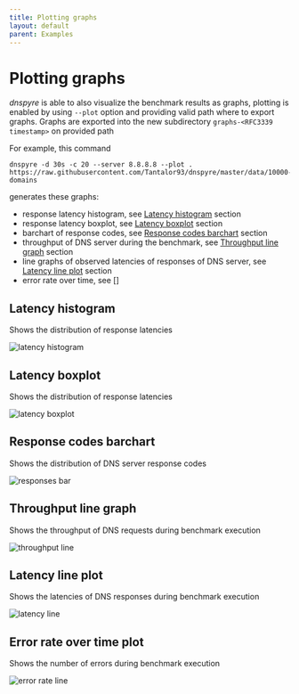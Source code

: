 ```yaml
---
title: Plotting graphs
layout: default
parent: Examples
---
```


# Plotting graphs
*dnspyre* is able to also visualize the benchmark results as graphs, plotting is enabled by using `--plot` option and providing valid path where to export graphs.
Graphs are exported into the new subdirectory `graphs-<RFC3339 timestamp>` on provided path

For example, this command

```
dnspyre -d 30s -c 20 --server 8.8.8.8 --plot . https://raw.githubusercontent.com/Tantalor93/dnspyre/master/data/10000-domains
```

generates these graphs:
* response latency histogram, see [Latency histogram](#latency-histogram) section
* response latency boxplot, see [Latency boxplot](#latency-boxplot) section
* barchart of response codes, see [Response codes barchart](#response-codes-barchart) section
* throughput of DNS server during the benchmark, see [Throughput line graph](#throughput-line-graph) section
* line graphs of observed latencies of responses of DNS server, see [Latency line plot](#latency-line-plot) section
* error rate over time, see []

## Latency histogram
Shows the distribution of response latencies 

![latency histogram](graphs/latency-histogram.png)

## Latency boxplot
Shows the distribution of response latencies

![latency boxplot](graphs/latency-boxplot.png)

## Response codes barchart
Shows the distribution of DNS server response codes

![responses bar](graphs/responses-barchart.png)

## Throughput line graph
Shows the throughput of DNS requests during benchmark execution

![throughput line](graphs/throughput-lineplot.png)

## Latency line plot
Shows the latencies of DNS responses during benchmark execution

![latency line](graphs/latency-lineplot.png)

## Error rate over time plot
Shows the number of errors during benchmark execution

![error rate line](graphs/errorrate-lineplot.png)
